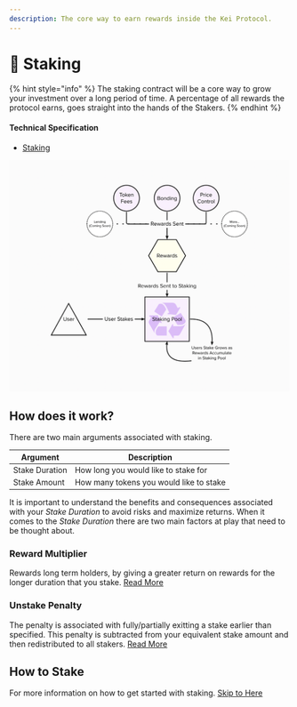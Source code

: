 ```yaml
---
description: The core way to earn rewards inside the Kei Protocol.
---
```


# 🌱 Staking

{% hint style="info" %}
The staking contract will be a core way to grow your investment over a long period of time. A percentage of all rewards the protocol earns, goes straight into the hands of the Stakers.
{% endhint %}

#### Technical Specification

* [Staking](../../technicals/kei-contracts/staking.md)

![Staking Rewards Diagram](<../../.gitbook/assets/Screen Shot 2022-05-06 at 9.13.38 am.png>)

## How does it work?

There are two main arguments associated with staking.

| Argument       | Description                             |
| -------------- | --------------------------------------- |
| Stake Duration | How long you would like to stake for    |
| Stake Amount   | How many tokens you would like to stake |

It is important to understand the benefits and consequences associated with your _Stake Duration_ to avoid risks and maximize returns. When it comes to the _Stake Duration_ there are two main factors at play that need to be thought about.

### Reward Multiplier

Rewards long term holders, by giving a greater return on rewards for the longer duration that you stake. [Read More](reward-multiplier.md)

### Unstake Penalty

The penalty is associated with fully/partially exitting a stake earlier than specified. This penalty is subtracted from your equivalent stake amount and then redistributed to all stakers. [Read More](unstake-penalty.md)



## How to Stake

For more information on how to get started with staking. [Skip to Here](how-to-stake.md)
